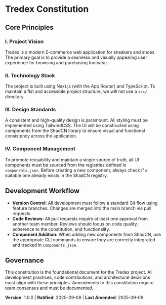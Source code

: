 # Tredex Constitution

## Core Principles

### I. Project Vision
Tredex is a modern E-commerce web application for sneakers and shoes. The primary goal is to provide a seamless and visually appealing user experience for browsing and purchasing footwear.

### II. Technology Stack
The project is built using Next.js (with the App Router) and TypeScript. To maintain a flat and accessible project structure, we will not use a `src/` directory.

### III. Design Standards
A consistent and high-quality design is paramount. All styling must be implemented using TailwindCSS. The UI will be constructed using components from the ShadCN library to ensure visual and functional consistency across the application.

### IV. Component Management
To promote reusability and maintain a single source of truth, all UI components must be sourced from the registries defined in `components.json`. Before creating a new component, always check if a suitable one already exists in the ShadCN registry.

## Development Workflow

- **Version Control:** All development must follow a standard Git flow using feature branches. Changes are merged into the main branch via pull requests.
- **Code Reviews:** All pull requests require at least one approval from another team member. Reviews should focus on code quality, adherence to the constitution, and functionality.
- **Component Addition:** When adding new components from ShadCN, use the appropriate CLI commands to ensure they are correctly integrated and tracked in `components.json`.

## Governance
This constitution is the foundational document for the Tredex project. All development practices, code contributions, and architectural decisions must align with these principles. Amendments to this constitution require team consensus and must be documented.

**Version**: 1.0.0 | **Ratified**: 2025-09-09 | **Last Amended**: 2025-09-09